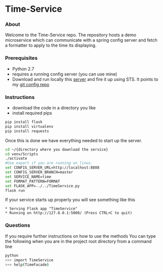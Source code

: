 # Time-Service

### About
Welcome to the Time-Service repo. The repository hosts a demo microservice which can communicate with a spring config server and fetch a formatter to apply to the time its displaying.

### Prerequisites
- Python 2.7
- requires a running config server (you can use mine)
- Download and run locally this  [server](https://github.com/billatr0n/Cloud_Config_Server_Local) and fire it up using STS. It points to my [git config repo](https://github.com/billatr0n/microservices-cloud-config)

### Instructions
- download the code in a directory you like
- install required pips  
```bash
pip install flask
pip install virtualenv
pip install requests
```
Once this is done we have everything needed to start up the server.
```bash
cd ~/{directory where you download the service}
cd venv/Scripts
./activate
#Use export if you are running on linux.
set CONFIG_SERVER_URL=http://localhost:8888 
set CONFIG_SERVER_BRANCH=master
set SERVICE_NAME=time
set FORMAT_PATTERN=FORMAT
set FLASK_APP=../../TimeService.py
flask run
```
If your service starts up properly you will see something like this 
``` 
* Serving Flask app "TimeService"
* Running on http://127.0.0.1:5000/ (Press CTRL+C to quit)
```

### Questions
If you require further instructions on how to use the methods
You can type the following when you are in the project root directory from a command line
```bash
python
>>> import TimeService
>>> help(TimeFacade)
```


